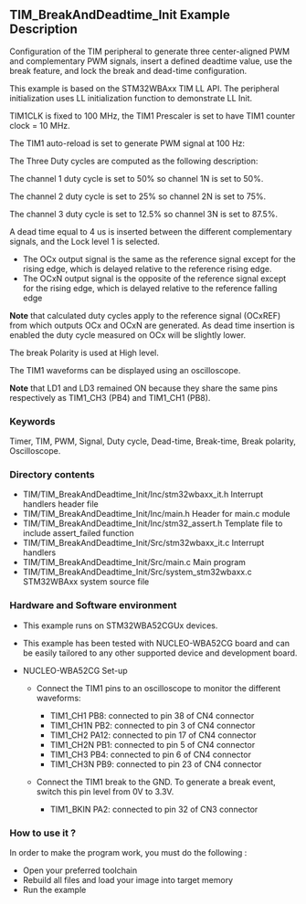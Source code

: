 ## <b>TIM_BreakAndDeadtime_Init Example Description</b>

Configuration of the TIM peripheral to
generate three center-aligned PWM and complementary PWM signals,
insert a defined deadtime value,
use the break feature,
and lock the break and dead-time configuration.

This example is based on the STM32WBAxx TIM LL API. The peripheral initialization
uses LL initialization function to demonstrate LL Init.

TIM1CLK is fixed to 100 MHz, the TIM1 Prescaler is set to have
TIM1 counter clock = 10 MHz.

The TIM1 auto-reload is set to generate PWM signal at 100 Hz:

The Three Duty cycles are computed as the following description:

The channel 1 duty cycle is set to 50% so channel 1N is set to 50%.

The channel 2 duty cycle is set to 25% so channel 2N is set to 75%.

The channel 3 duty cycle is set to 12.5% so channel 3N is set to 87.5%.

A dead time equal to 4 us is inserted between
the different complementary signals, and the Lock level 1 is selected.

  - The OCx output signal is the same as the reference signal except for the rising edge,
    which is delayed relative to the reference rising edge.
  - The OCxN output signal is the opposite of the reference signal except for the rising
    edge, which is delayed relative to the reference falling edge

**Note** that calculated duty cycles apply to the reference signal (OCxREF) from
which outputs OCx and OCxN are generated. As dead time insertion is enabled the
duty cycle measured on OCx will be slightly lower.

The break Polarity is used at High level.

The TIM1 waveforms can be displayed using an oscilloscope.

**Note** that LD1 and LD3 remained ON because they share the same pins respectively as TIM1_CH3 (PB4) and TIM1_CH1 (PB8). 

### <b>Keywords</b>

Timer, TIM, PWM, Signal, Duty cycle, Dead-time, Break-time, Break polarity, Oscilloscope.

### <b>Directory contents</b>

  - TIM/TIM_BreakAndDeadtime_Init/Inc/stm32wbaxx_it.h         Interrupt handlers header file
  - TIM/TIM_BreakAndDeadtime_Init/Inc/main.h                  Header for main.c module
  - TIM/TIM_BreakAndDeadtime_Init/Inc/stm32_assert.h          Template file to include assert_failed function
  - TIM/TIM_BreakAndDeadtime_Init/Src/stm32wbaxx_it.c         Interrupt handlers
  - TIM/TIM_BreakAndDeadtime_Init/Src/main.c                  Main program
  - TIM/TIM_BreakAndDeadtime_Init/Src/system_stm32wbaxx.c     STM32WBAxx system source file

### <b>Hardware and Software environment</b>

  - This example runs on STM32WBA52CGUx devices.

  - This example has been tested with NUCLEO-WBA52CG board and can be
    easily tailored to any other supported device and development board.

  - NUCLEO-WBA52CG Set-up

    - Connect the TIM1 pins to an oscilloscope to monitor the different waveforms:
      - TIM1_CH1  PB8: connected to pin 38 of CN4 connector
      - TIM1_CH1N PB2: connected to pin 3 of CN4 connector
      - TIM1_CH2  PA12: connected to pin 17 of CN4 connector
      - TIM1_CH2N PB1: connected to pin 5 of CN4 connector
      - TIM1_CH3  PB4: connected to pin 6 of CN4 connector
      - TIM1_CH3N PB9: connected to pin 23 of CN4 connector

    - Connect the TIM1 break to the GND. To generate a break event, switch this
      pin level from 0V to 3.3V.
      - TIM1_BKIN  PA2: connected to pin 32 of CN3 connector

### <b>How to use it ?</b>

In order to make the program work, you must do the following :

 - Open your preferred toolchain
 - Rebuild all files and load your image into target memory
 - Run the example

